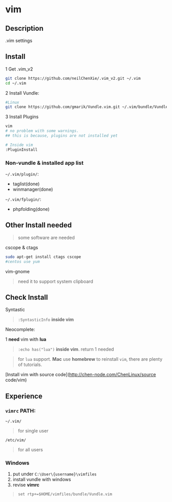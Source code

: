 # vim

## Description

.vim settings

## Install

1 Get .vim_v2

```bash
git clone https://github.com/neilChenXie/.vim_v2.git ~/.vim
cd ~/.vim
```


2 Install Vundle:


```bash
#Linux
git clone https://github.com/gmarik/Vundle.vim.git ~/.vim/bundle/Vundle.vim
```

3 Install Plugins

```bash
vim
# no problem with some warnings.
## this is because, plugins are not installed yet

# Inside vim
:PluginInstall
```

### Non-vundle & installed app list

`~/.vim/plugin/`:

* taglist(done)
* winmanager(done)

`~/.vim/fplugin/`:

* phpfolding(done)

## Other Install needed

> some software are needed

cscope & ctags

```bash
sudo apt-get install ctags cscope
#centos use yum
```

vim-gnome

> need it to support system clipboard


## Check Install


Syntastic

> `:SyntasticInfo` **inside vim**


Neocomplete:

1 **need** vim with **lua**

> `:echo has("lua")` **inside vim**. return 1 needed

> for `lua` support. **Mac** use **homebrew** to reinstall `vim`, there are plenty of tutorials.

[Install vim with source code](http://chen-node.com/ChenLinux/source code/vim)

## Experience

### `vimrc` PATH:

`~/.vim/`

> for single user

`/etc/vim/` 

> for all users

### Windows

1. put under `C:\User\{username}\vimfiles`
2. install vundle with windows
3. revise **vimrc** 

> `set rtp+=$HOME/vimfiles/bundle/Vundle.vim`
